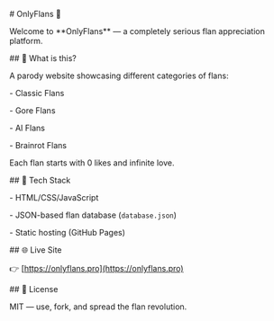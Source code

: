 \# OnlyFlans 🍮



Welcome to \*\*OnlyFlans\*\* — a completely serious flan appreciation platform.



\## 🍮 What is this?



A parody website showcasing different categories of flans:

\- Classic Flans

\- Gore Flans

\- AI Flans

\- Brainrot Flans



Each flan starts with 0 likes and infinite love.



\## 🔧 Tech Stack



\- HTML/CSS/JavaScript

\- JSON-based flan database (`database.json`)

\- Static hosting (GitHub Pages)



\## 🌐 Live Site



👉 \[https://onlyflans.pro](https://onlyflans.pro)



\## 📄 License



MIT — use, fork, and spread the flan revolution.



